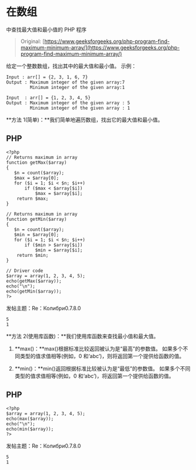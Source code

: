 # 在数组

中查找最大值和最小值的 PHP 程序

> Original: [https://www.geeksforgeeks.org/php-program-find-maximum-minimum-array/](https://www.geeksforgeeks.org/php-program-find-maximum-minimum-array/)

给定一个整数数组，找出其中的最大值和最小值。
示例：

```
Input : arr[] = {2, 3, 1, 6, 7}
Output : Maximum integer of the given array:7
         Minimum integer of the given array:1

Input  : arr[] = {1, 2, 3, 4, 5}
Output : Maximum integer of the given array : 5
         Minimum integer of the given array : 1
```

**方法 1(简单)：**我们简单地遍历数组，找出它的最大值和最小值。

## PHP

```
<?php
// Returns maximum in array
function getMax($array)
{
   $n = count($array);
   $max = $array[0];
   for ($i = 1; $i < $n; $i++)
       if ($max < $array[$i])
           $max = $array[$i];
    return $max;      
}

// Returns maximum in array
function getMin($array)
{
   $n = count($array);
   $min = $array[0];
   for ($i = 1; $i < $n; $i++)
       if ($min > $array[$i])
           $min = $array[$i];
    return $min;      
}

// Driver code
$array = array(1, 2, 3, 4, 5);
echo(getMax($array));
echo("\n");
echo(getMin($array));
?>
```

发帖主题：Re：Колибри0.7.8.0

```
5
1
```

**方法 2(使用库函数)：**我们使用库函数来查找最小值和最大值。

1.  **max()：**max()根据标准比较返回被认为是“最高”的参数值。 如果多个不同类型的值求值相等(例如，0 和‘abc’)，则将返回第一个提供给函数的值。

2.  **min()：**min()返回根据标准比较被认为是“最低”的参数值。 如果多个不同类型的值求值相等(例如，0 和‘abc’)，将返回第一个提供给函数的值。

## PHP

```
<?php
$array = array(1, 2, 3, 4, 5);
echo(max($array));
echo("\n");
echo(min($array));
?>
```

发帖主题：Re：Колибри0.7.8.0

```
5
1
```